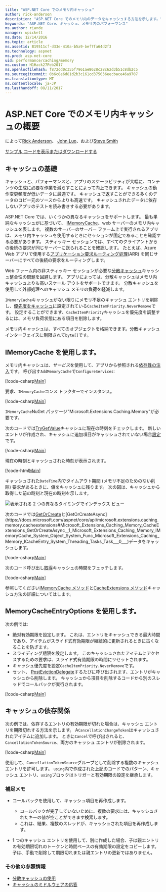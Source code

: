 ```yaml
---
title: "ASP.NET Core でのメモリ内キャッシュ"
author: rick-anderson
description: "ASP.NET Core でのメモリ内のデータをキャッシュする方法を示します。"
keywords: "ASP.NET Core、キャッシュ、メモリ内のパフォーマンス"
ms.author: riande
manager: wpickett
ms.date: 12/14/2016
ms.topic: article
ms.assetid: 819511cf-d33e-410a-b5a9-bef7fa64d2f3
ms.technology: aspnet
ms.prod: asp.net-core
uid: performance/caching/memory
ms.custom: H1Hack27Feb2017
ms.openlocfilehash: f872cd0c355f7961ae8628c28c62d3b51c8db2c5
ms.sourcegitcommit: 0b6c8e6d81d2b3c161cd375036eecbace46a9707
ms.translationtype: MT
ms.contentlocale: ja-JP
ms.lasthandoff: 08/11/2017
---
```

# <a name="introduction-to-in-memory-caching-in-aspnet-core"></a>ASP.NET Core でのメモリ内キャッシュの概要

によって[Rick Anderson](https://twitter.com/RickAndMSFT)、 [John Luo](https://github.com/JunTaoLuo)、および[Steve Smith](http://ardalis.com)

[サンプル コードを表示またはダウンロードする](https://github.com/aspnet/Docs/tree/master/aspnetcore/performance/caching/memory/sample)

## <a name="caching-basics"></a>キャッシュの基礎

キャッシュと、パフォーマンスと、アプリのスケーラビリティが大幅に、コンテンツの生成に必要な作業を減らすことによって向上できます。 キャッシュの動作変更頻度が低いデータに最適です。 キャッシュで返すことができる多くのデータのコピー元のソースからよりも高速です。 キャッシュされたデータに依存しないアプリのテストを読み書きする必要があります。

ASP.NET Core では、いくつかの異なるキャッシュをサポートします。 最も単純なキャッシュがに基づいて、 [IMemoryCache](https://docs.microsoft.com/aspnet/core/api/microsoft.extensions.caching.memory.imemorycache)、web サーバーのメモリ内キャッシュを表します。 複数のサーバーのサーバー ファーム上で実行されるアプリは、メモリ内キャッシュを使用するときにセッションが固定であることを確認する必要があります。 スティッキー セッションでは、すべてのクライアントからの後続の要求が同じサーバーに送られることを確認します。 たとえば、Azure Web アプリで使用する[アプリケーション要求ルーティング処理](http://www.iis.net/learn/extensions/planning-for-arr)(ARR) を同じサーバーにすべての後続の要求をルーティングします。

Web ファーム内の非スティッキー セッションが必要な[分散キャッシュ](distributed.md)キャッシュ整合性の問題を回避します。 アプリによっては、分散キャッシュはメモリ内キャッシュよりも高いスケール アウトをサポートできます。 分散キャッシュを使用して外部処理へのキャッシュ メモリの負荷を軽減します。 

`IMemoryCache`キャッシュがない限りにメモリ不足のキャッシュ エントリを削除し、[優先度をキャッシュ](https://docs.microsoft.com/aspnet/core/api/microsoft.extensions.caching.memory.cacheitempriority)に設定されている`CacheItemPriority.NeverRemove`です。 設定することができます、`CacheItemPriority`キャッシュを優先度を調整するには、メモリ負荷状態にある項目を削除します。

メモリ内キャッシュは、すべてのオブジェクトを格納できます。分散キャッシュ インターフェイスに制限されて`byte[]`です。

## <a name="using-imemorycache"></a>IMemoryCache を使用します。

メモリ内キャッシュは、*サービス*を使用して、アプリから参照される[依存性の注入](../../fundamentals/dependency-injection.md)です。 呼び出す`AddMemoryCache`で`ConfigureServices`:

[!code-csharp[Main](memory/sample/WebCache/Startup.cs?highlight=8)] 

要求、`IMemoryCache`コンス トラクターでインスタンス。

[!code-csharp[Main](memory/sample/WebCache/Controllers/HomeController.cs?name=snippet_ctor&highlight=3,5-)] 

`IMemoryCache`NuGet パッケージ"Microsoft.Extensions.Caching.Memory"が必要です。

次のコードでは[TryGetValue](https://docs.microsoft.com/aspnet/core/api/microsoft.extensions.caching.memory.imemorycache#Microsoft_Extensions_Caching_Memory_IMemoryCache_TryGetValue_System_Object_System_Object__)キャッシュに現在の時刻をチェックします。 新しいエントリが作成され、キャッシュに追加項目がキャッシュされていない場合[設定](https://docs.microsoft.com/aspnet/core/api/microsoft.extensions.caching.memory.cacheextensions#Microsoft_Extensions_Caching_Memory_CacheExtensions_Set__1_Microsoft_Extensions_Caching_Memory_IMemoryCache_System_Object___0_)です。

[!code-csharp[Main](memory/sample/WebCache/Controllers/HomeController.cs?name=snippet1)]

現在の時刻とキャッシュされた時刻が表示されます。

[!code-html[Main](memory/sample/WebCache/Views/Home/Cache.cshtml)]

キャッシュされた`DateTime`内でタイムアウト期間 (メモリ不足のためのない削除) 要求があるときに、値をキャッシュに残ります。 次の図は、キャッシュから取得した前の時刻と現在の時刻を示します。

![表示される 2 つの異なるタイミングでインデックス ビュー](memory/_static/time.png)

次のコードでは[GetOrCreate](https://docs.microsoft.com/aspnet/core/api/microsoft.extensions.caching.memory.cacheextensions#Microsoft_Extensions_Caching_Memory_CacheExtensions_GetOrCreate__1_Microsoft_Extensions_Caching_Memory_IMemoryCache_System_Object_System_Func_Microsoft_Extensions_Caching_Memory_ICacheEntry___0__)と[GetOrCreateAsync](https://docs.microsoft.com/aspnet/core/api/microsoft.extensions.caching.memory.cacheextensions#Microsoft_Extensions_Caching_Memory_CacheExtensions_GetOrCreateAsync__1_Microsoft_Extensions_Caching_Memory_IMemoryCache_System_Object_System_Func_Microsoft_Extensions_Caching_Memory_ICacheEntry_System_Threading_Tasks_Task___0___)データをキャッシュします。 

[!code-csharp[Main](memory/sample/WebCache/Controllers/HomeController.cs?name=snippet2&highlight=3-7,14-19)]

次のコード呼び出し[取得](https://docs.microsoft.com/aspnet/core/api/microsoft.extensions.caching.memory.cacheextensions#Microsoft_Extensions_Caching_Memory_CacheExtensions_Get__1_Microsoft_Extensions_Caching_Memory_IMemoryCache_System_Object_)キャッシュの時間をフェッチします。

[!code-csharp[Main](memory/sample/WebCache/Controllers/HomeController.cs?name=snippet_gct)]

参照してください[IMemoryCache メソッド](https://docs.microsoft.com/aspnet/core/api/microsoft.extensions.caching.memory.imemorycache)と[CacheExtensions メソッド](https://docs.microsoft.com/aspnet/core/api/microsoft.extensions.caching.memory.cacheextensions)キャッシュ方法の詳細についてはします。

## <a name="using-memorycacheentryoptions"></a>MemoryCacheEntryOptions を使用します。

次の例では:

- 絶対有効期限を設定します。 これは、エントリをキャッシュできる最大時間であり、アイテムがスライド式有効期限が継続的に更新されるときに古くなることを防ぎます。
- スライディング期限を設定します。 このキャッシュされたアイテムにアクセスするための要求は、スライド式有効期限の時間にリセットされます。
- キャッシュ優先度を設定`CacheItemPriority.NeverRemove`です。 
- セット、 [PostEvictionDelegate](https://docs.microsoft.com/aspnet/core/api/microsoft.extensions.caching.memory.postevictiondelegate)するたびに呼び出されます、エントリがキャッシュから削除します。 キャッシュから項目を削除するコードから別のスレッドでコールバックが実行されます。

[!code-csharp[Main](memory/sample/WebCache/Controllers/HomeController.cs?name=snippet_et&highlight=14-20)]

## <a name="cache-dependencies"></a>キャッシュの依存関係

次の例では、依存するエントリの有効期限が切れた場合は、キャッシュ エントリを期限切れする方法を示します。 A`CancellationChangeToken`はキャッシュされたアイテムに追加します。 ときに`Cancel`で呼び出されると、 `CancellationTokenSource`、両方のキャッシュ エントリが削除されます。 

[!code-csharp[Main](memory/sample/WebCache/Controllers/HomeController.cs?name=snippet_ed)]

使用して、`CancellationTokenSource`グループとして削除する複数のキャッシュ エントリを許可します。 `using`内で作成された上記のコードでのパターン、キャッシュ エントリ、`using`ブロックはトリガーと有効期限の設定を継承します。

### <a name="additional-notes"></a>補足メモ

- コールバックを使用して、キャッシュ項目を再作成します。

  - コールバックが完了していないために、複数の要求には、キャッシュされたキーの値が空ことができます検索します。 
  - これは、結果、複数のスレッドが、キャッシュされた項目を再作成します。

- 1 つのキャッシュ エントリを使用して、別に作成した場合、子は親エントリの有効期限切れのトークンと時間ベースの有効期限の設定をコピーします。 子は、手動で削除して期限切れまたは親エントリの更新ではありません。

### <a name="other-resources"></a>その他の参照情報

* [分散キャッシュの使用](distributed.md)
* [キャッシュのミドルウェアの応答](middleware.md)
